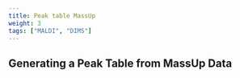 ```yaml
---
title: Peak table MassUp
weight: 3
tags: ["MALDI", "DIMS"]
---
```


## Generating a Peak Table from MassUp Data
